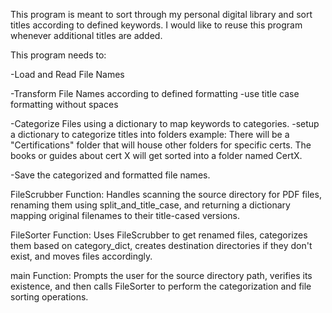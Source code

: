 This program is meant to sort through my personal digital library and sort titles according to defined keywords. I would like to reuse this program whenever additional titles are added. 



This program needs to:

-Load and Read File Names

-Transform File Names according to defined formatting
    -use title case formatting without spaces

-Categorize Files using a dictionary to map keywords to categories.
    -setup a dictionary to categorize titles into folders
        example: There will be a "Certifications" folder that will house other folders for specific certs. The books or guides about cert X will get sorted into a folder named CertX.

-Save the categorized and formatted file names.





FileScrubber Function: Handles scanning the source directory for PDF files, renaming them using split_and_title_case, and returning a dictionary mapping original filenames to their title-cased versions.

FileSorter Function: Uses FileScrubber to get renamed files, categorizes them based on category_dict, creates destination directories if they don't exist, and moves files accordingly.

main Function: Prompts the user for the source directory path, verifies its existence, and then calls FileSorter to perform the categorization and file sorting operations.